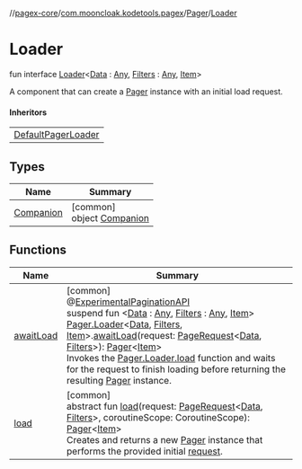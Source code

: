 //[pagex-core](../../../../index.md)/[com.mooncloak.kodetools.pagex](../../index.md)/[Pager](../index.md)/[Loader](index.md)

# Loader

fun interface [Loader](index.md)&lt;[Data](index.md) : [Any](https://kotlinlang.org/api/latest/jvm/stdlib/kotlin/-any/index.html), [Filters](index.md) : [Any](https://kotlinlang.org/api/latest/jvm/stdlib/kotlin/-any/index.html), [Item](index.md)&gt;

A component that can create a [Pager](../index.md) instance with an initial load request.

#### Inheritors

| |
|---|
| [DefaultPagerLoader](../../-default-pager-loader/index.md) |

## Types

| Name | Summary |
|---|---|
| [Companion](-companion/index.md) | [common]<br>object [Companion](-companion/index.md) |

## Functions

| Name | Summary |
|---|---|
| [awaitLoad](../../await-load.md) | [common]<br>@[ExperimentalPaginationAPI](../../-experimental-pagination-a-p-i/index.md)<br>suspend fun &lt;[Data](../../await-load.md) : [Any](https://kotlinlang.org/api/latest/jvm/stdlib/kotlin/-any/index.html), [Filters](../../await-load.md) : [Any](https://kotlinlang.org/api/latest/jvm/stdlib/kotlin/-any/index.html), [Item](../../await-load.md)&gt; [Pager.Loader](index.md)&lt;[Data](../../await-load.md), [Filters](../../await-load.md), [Item](../../await-load.md)&gt;.[awaitLoad](../../await-load.md)(request: [PageRequest](../../-page-request/index.md)&lt;[Data](../../await-load.md), [Filters](../../await-load.md)&gt;): [Pager](../index.md)&lt;[Item](../../await-load.md)&gt;<br>Invokes the [Pager.Loader.load](load.md) function and waits for the request to finish loading before returning the resulting [Pager](../index.md) instance. |
| [load](load.md) | [common]<br>abstract fun [load](load.md)(request: [PageRequest](../../-page-request/index.md)&lt;[Data](index.md), [Filters](index.md)&gt;, coroutineScope: CoroutineScope): [Pager](../index.md)&lt;[Item](index.md)&gt;<br>Creates and returns a new [Pager](../index.md) instance that performs the provided initial [request](load.md). |
